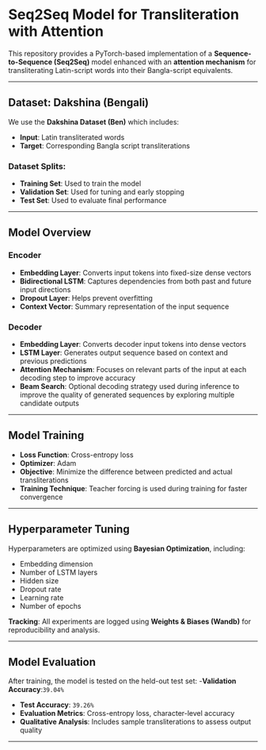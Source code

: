 # Seq2Seq Model for Transliteration with Attention

This repository provides a PyTorch-based implementation of a **Sequence-to-Sequence (Seq2Seq)** model enhanced with an **attention mechanism** for transliterating Latin-script words into their Bangla-script equivalents.

---

##  Dataset: Dakshina (Bengali)

We use the **Dakshina Dataset (Ben)** which includes:
- **Input**: Latin transliterated words  
- **Target**: Corresponding Bangla script transliterations  

###  Dataset Splits:

- **Training Set**: Used to train the model  
- **Validation Set**: Used for tuning and early stopping  
- **Test Set**: Used to evaluate final performance

---

##  Model Overview

###  Encoder
- **Embedding Layer**: Converts input tokens into fixed-size dense vectors  
- **Bidirectional LSTM**: Captures dependencies from both past and future input directions  
- **Dropout Layer**: Helps prevent overfitting  
- **Context Vector**: Summary representation of the input sequence  

###  Decoder
- **Embedding Layer**: Converts decoder input tokens into dense vectors  
- **LSTM Layer**: Generates output sequence based on context and previous predictions  
- **Attention Mechanism**: Focuses on relevant parts of the input at each decoding step to improve accuracy
- **Beam Search**: Optional decoding strategy used during inference to improve the quality of generated sequences by exploring multiple candidate outputs
---

##  Model Training

- **Loss Function**: Cross-entropy loss  
- **Optimizer**: Adam  
- **Objective**: Minimize the difference between predicted and actual transliterations  
- **Training Technique**: Teacher forcing is used during training for faster convergence

---

##  Hyperparameter Tuning

Hyperparameters are optimized using **Bayesian Optimization**, including:
- Embedding dimension  
- Number of LSTM layers  
- Hidden size  
- Dropout rate  
- Learning rate  
- Number of epochs  

**Tracking**: All experiments are logged using **Weights & Biases (Wandb)** for reproducibility and analysis.

---

##  Model Evaluation

After training, the model is tested on the held-out test set:
-**Validation Accuracy**:`39.04%`
- **Test Accuracy**: `39.26%`  
- **Evaluation Metrics**: Cross-entropy loss, character-level accuracy  
- **Qualitative Analysis**: Includes sample transliterations to assess output quality

---

